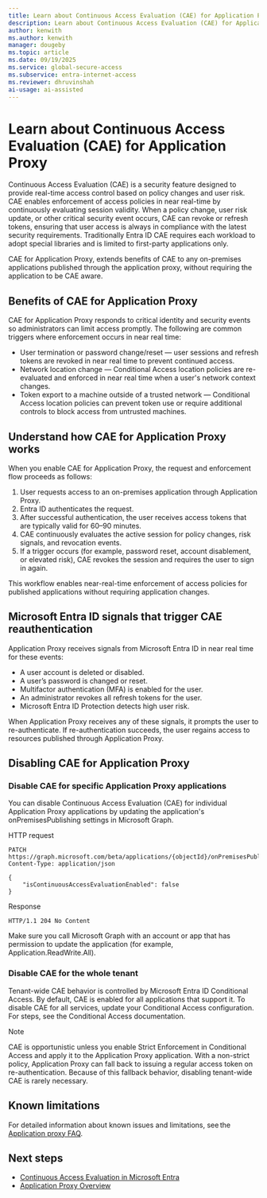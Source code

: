 ```yaml
---
title: Learn about Continuous Access Evaluation (CAE) for Application Proxy
description: Learn about Continuous Access Evaluation (CAE) for Application Proxy
author: kenwith
ms.author: kenwith
manager: dougeby
ms.topic: article
ms.date: 09/19/2025
ms.service: global-secure-access
ms.subservice: entra-internet-access 
ms.reviewer: dhruvinshah
ai-usage: ai-assisted
---
```


# Learn about Continuous Access Evaluation (CAE) for Application Proxy

Continuous Access Evaluation (CAE) is a security feature designed to provide real-time access control based on policy changes and user risk. CAE enables enforcement of access policies in near real-time by continuously evaluating session validity. When a policy change, user risk update, or other critical security event occurs, CAE can revoke or refresh tokens, ensuring that user access is always in compliance with the latest security requirements. Traditionally Entra ID CAE requires each workload to adopt special libraries and is limited to first-party applications only. 

CAE for Application Proxy, extends benefits of CAE to any on-premises applications published through the application proxy, without requiring the application to be CAE aware.

## Benefits of CAE for Application Proxy
CAE for Application Proxy responds to critical identity and security events so administrators can limit access promptly. The following are common triggers where enforcement occurs in near real time:

- User termination or password change/reset — user sessions and refresh tokens are revoked in near real time to prevent continued access.
- Network location change — Conditional Access location policies are re-evaluated and enforced in near real time when a user's network context changes.
- Token export to a machine outside of a trusted network — Conditional Access location policies can prevent token use or require additional controls to block access from untrusted machines.

## Understand how CAE for Application Proxy works
When you enable CAE for Application Proxy, the request and enforcement flow proceeds as follows:

1. User requests access to an on-premises application through Application Proxy.
2. Entra ID authenticates the request.
3. After successful authentication, the user receives access tokens that are typically valid for 60–90 minutes.
4. CAE continuously evaluates the active session for policy changes, risk signals, and revocation events.
5. If a trigger occurs (for example, password reset, account disablement, or elevated risk), CAE revokes the session and requires the user to sign in again.

This workflow enables near-real-time enforcement of access policies for published applications without requiring application changes.

## Microsoft Entra ID signals that trigger CAE reauthentication

Application Proxy receives signals from Microsoft Entra ID in near real time for these events:

- A user account is deleted or disabled.
- A user’s password is changed or reset.
- Multifactor authentication (MFA) is enabled for the user.
- An administrator revokes all refresh tokens for the user.
- Microsoft Entra ID Protection detects high user risk.

When Application Proxy receives any of these signals, it prompts the user to re-authenticate. If re-authentication succeeds, the user regains access to resources published through Application Proxy.

## Disabling CAE for Application Proxy 

### Disable CAE for specific Application Proxy applications

You can disable Continuous Access Evaluation (CAE) for individual Application Proxy applications by updating the application's onPremisesPublishing settings in Microsoft Graph.

HTTP request
```
PATCH https://graph.microsoft.com/beta/applications/{objectId}/onPremisesPublishing
Content-Type: application/json

{
    "isContinuousAccessEvaluationEnabled": false
}
```

Response
```
HTTP/1.1 204 No Content
```

Make sure you call Microsoft Graph with an account or app that has permission to update the application (for example, Application.ReadWrite.All).

### Disable CAE for the whole tenant

Tenant-wide CAE behavior is controlled by Microsoft Entra ID Conditional Access. By default, CAE is enabled for all applications that support it. To disable CAE for all services, update your Conditional Access configuration. For steps, see the Conditional Access documentation.

> [!NOTE]
> CAE is opportunistic unless you enable Strict Enforcement in Conditional Access and apply it to the Application Proxy application. With a non-strict policy, Application Proxy can fall back to issuing a regular access token on re-authentication. Because of this fallback behavior, disabling tenant-wide CAE is rarely necessary.

 

## Known limitations 

For detailed information about known issues and limitations, see the [Application proxy FAQ](/entra/identity/app-proxy/application-proxy-faq). 

## Next steps

- [Continuous Access Evaluation in Microsoft Entra](/entra/identity/conditional-access/concept-continuous-access-evaluation)
- [Application Proxy Overview](/entra/identity/app-proxy/overview-what-is-app-proxy)
